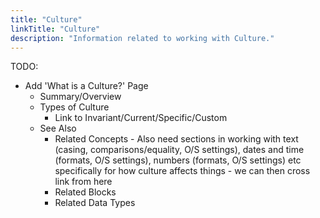 ```yaml
---
title: "Culture"
linkTitle: "Culture"
description: "Information related to working with Culture."
---
```


TODO:

* Add 'What is a Culture?' Page
  * Summary/Overview
  * Types of Culture
    * Link to Invariant/Current/Specific/Custom
  * See Also
    * Related Concepts - Also need sections in working with text (casing, comparisons/equality, O/S settings), dates and time (formats, O/S settings), numbers (formats, O/S settings) etc specifically for how culture affects things - we can then cross link from here
    * Related Blocks
    * Related Data Types
